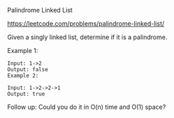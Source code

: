 Palindrome Linked List

https://leetcode.com/problems/palindrome-linked-list/

Given a singly linked list, determine if it is a palindrome.

Example 1:

```
Input: 1->2
Output: false
Example 2:
```

```
Input: 1->2->2->1
Output: true

```
Follow up:
Could you do it in O(n) time and O(1) space?
